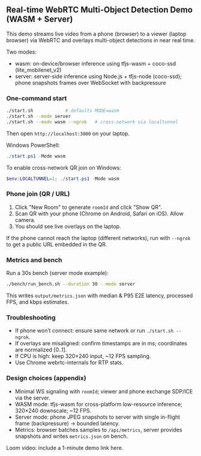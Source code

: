 ## Real-time WebRTC Multi-Object Detection Demo (WASM + Server)

This demo streams live video from a phone (browser) to a viewer (laptop browser) via WebRTC and overlays multi-object detections in near real time.

Two modes:
- wasm: on-device/browser inference using tfjs-wasm + coco-ssd (lite_mobilenet_v2)
- server: server-side inference using Node.js + tfjs-node (coco-ssd); phone snapshots frames over WebSocket with backpressure

### One-command start

```bash
./start.sh            # defaults MODE=wasm
./start.sh --mode server
./start.sh --mode wasm --ngrok   # cross-network via localtunnel
```

Then open `http://localhost:3000` on your laptop.

Windows PowerShell:

```powershell
./start.ps1 -Mode wasm
```
To enable cross-network QR join on Windows:

```powershell
$env:LOCALTUNNEL=1; ./start.ps1 -Mode wasm
```

### Phone join (QR / URL)

1) Click "New Room" to generate `roomId` and click "Show QR".
2) Scan QR with your phone (Chrome on Android, Safari on iOS). Allow camera.
3) You should see live overlays on the laptop.

If the phone cannot reach the laptop (different networks), run with `--ngrok` to get a public URL embedded in the QR.

### Metrics and bench

Run a 30s bench (server mode example):

```bash
./bench/run_bench.sh --duration 30 --mode server
```

This writes `output/metrics.json` with median & P95 E2E latency, processed FPS, and kbps estimates.

### Troubleshooting

- If phone won’t connect: ensure same network or run `./start.sh --ngrok`.
- If overlays are misaligned: confirm timestamps are in ms; coordinates are normalized [0..1].
- If CPU is high: keep 320×240 input, ~12 FPS sampling.
- Use Chrome webrtc-internals for RTP stats.

### Design choices (appendix)

- Minimal WS signaling with `roomId`; viewer and phone exchange SDP/ICE via the server.
- WASM mode: tfjs-wasm for cross-platform low-resource inference; 320×240 downscale; ~12 FPS.
- Server mode: phone JPEG snapshots to server with single in-flight frame (backpressure) → bounded latency.
- Metrics: browser batches samples to `/api/metrics`, server provides snapshots and writes `metrics.json` on bench.

Loom video: include a 1-minute demo link here.


